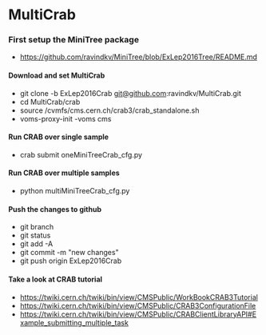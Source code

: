 # MultiCrab

 ### First setup the MiniTree package
 * https://github.com/ravindkv/MiniTree/blob/ExLep2016Tree/README.md

 #### Download and set MultiCrab ####
 * git clone -b ExLep2016Crab git@github.com:ravindkv/MultiCrab.git
 * cd MultiCrab/crab
 * source /cvmfs/cms.cern.ch/crab3/crab_standalone.sh
 * voms-proxy-init -voms cms

 #### Run CRAB over single sample ####
 * crab submit oneMiniTreeCrab_cfg.py

 #### Run CRAB over multiple samples ####
 * python multiMiniTreeCrab_cfg.py

#### Push the changes to github ####
 * git branch
 * git status
 * git add -A
 * git commit -m "new changes"
 * git push origin ExLep2016Crab

 #### Take a look at CRAB tutorial ####
 * https://twiki.cern.ch/twiki/bin/view/CMSPublic/WorkBookCRAB3Tutorial
 * https://twiki.cern.ch/twiki/bin/view/CMSPublic/CRAB3ConfigurationFile
 * https://twiki.cern.ch/twiki/bin/view/CMSPublic/CRABClientLibraryAPI#Example_submitting_multiple_task
